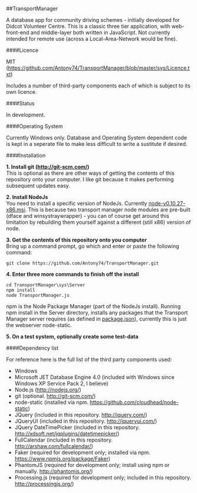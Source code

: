 ##TransportManager

A database app for community driving schemes - initially developed for Didcot Volunteer Centre.
This is a classic three tier application, with web-front-end and middle-layer both
written in JavaScript.  Not currently intended for remote use (across a
Local-Area-Network would be fine).


####Licence

MIT (https://github.com/Antony74/TransportManager/blob/master/sys/Licence.txt)

Includes a number of third-party components each of which is subject to its own licence.


####Status

In development.


####Operating System

Currently Windows only.  Database and Operating System dependent code is kept in a seperate file to make less
difficult to write a sustitute if desired.


####Installation

**1. Install git (http://git-scm.com/)**<BR>
This is optional as there are other ways of getting the contents of this repository onto your computer.
I like git because it makes performing subsequent updates easy.

**2. Install NodeJs**<BR>
You need to install a specific version of NodeJs.  Currently [node-v0.10.27-x86.msi](https://nodejs.org/dist/v0.10.27/).  This is because two transport manager node modules are pre-built (dface and winsystraywrapper) - you can of course get around this limitation by rebuilding them yourself against a different (still x86) version of node.

**3. Get the contents of this repository onto you computer**<BR>
Bring up a command prompt, go which and enter or paste the following command:

```
git clone https://github.com/Antony74/TransportManager.git
```

**4. Enter three more commands to finish off the install**

```
cd TransportManager\sys\Server
npm install
node TransportManager.js
```

npm is the Node Package Manager (part of the NodeJs install).
Running npm install in the Server directory, installs any packages that the Transport Manager server requires
(as defined in [package.json](sys/server/package.json)), currently this is just the webserver node-static.

**5. On a test system, optionally create some test-data**<BR>


####Dependency list

For reference here is the full list of the third party components used:

* Windows
* Microsoft JET Database Engine 4.0 (included with Windows since Windows XP Service Pack 2, I believe)
* Node.js (http://nodejs.org/)
* git (optional.  http://git-scm.com/)
* node-static (installed via npm.  https://github.com/cloudhead/node-static)
* JQuery (included in this repository.  http://jquery.com/)
* JQueryUI (included in this repository. http://jqueryui.com/)
* JQuery DateTimePicker (included in this repository.  http://xdsoft.net/jqplugins/datetimepicker/)
* FullCalendar (included in this repository.  http://arshaw.com/fullcalendar/)
* Faker (required for development only; installed via npm.  https://www.npmjs.org/package/Faker)
* PhantomJS (required for development only; install using  npm or manually.   http://phantomjs.org/)
* Processing.js (required for development only; included in this repository.  http://processingjs.org/)

